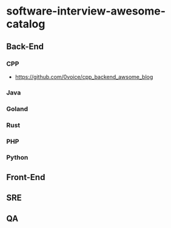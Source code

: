 # software-interview-awesome-catalog

## Back-End
### CPP
- https://github.com/0voice/cpp_backend_awsome_blog

### Java

### Goland

### Rust

### PHP

### Python


## Front-End

## SRE

## QA
